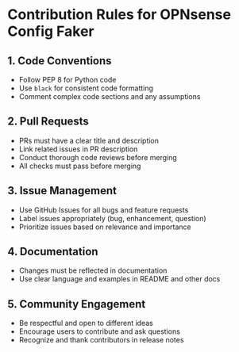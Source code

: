 # Contribution Rules for OPNsense Config Faker

## 1. Code Conventions

- Follow PEP 8 for Python code
- Use `black` for consistent code formatting
- Comment complex code sections and any assumptions

## 2. Pull Requests

- PRs must have a clear title and description
- Link related issues in PR description
- Conduct thorough code reviews before merging
- All checks must pass before merging

## 3. Issue Management

- Use GitHub Issues for all bugs and feature requests
- Label issues appropriately (bug, enhancement, question)
- Prioritize issues based on relevance and importance

## 4. Documentation

- Changes must be reflected in documentation
- Use clear language and examples in README and other docs

## 5. Community Engagement

- Be respectful and open to different ideas
- Encourage users to contribute and ask questions
- Recognize and thank contributors in release notes
